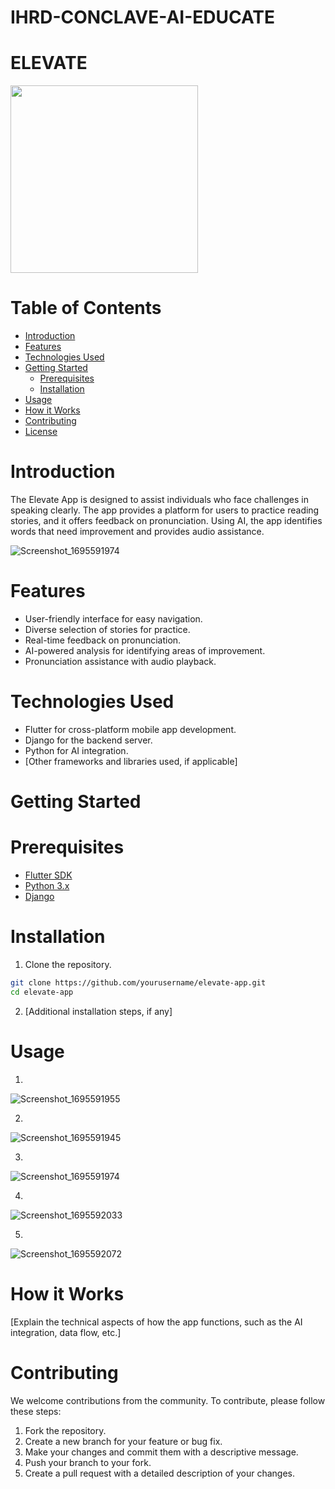 # IHRD-CONCLAVE-AI-EDUCATE
# ELEVATE

<img src="https://github.com/Noel6161131110/IHRD-CONCLAVE-AI-EDUCATE/assets/96733325/b4ff4507-2061-45af-92e3-acf35d92adca" width="300px" height="300px">




# Table of Contents

- [Introduction](#introduction)
- [Features](#features)
- [Technologies Used](#technologies-used)
- [Getting Started](#getting-started)
  - [Prerequisites](#prerequisites)
  - [Installation](#installation)
- [Usage](#usage)
- [How it Works](#how-it-works)
- [Contributing](#contributing)
- [License](#license)

# Introduction

The Elevate App is designed to assist individuals who face challenges in speaking clearly. The app provides a platform for users to practice reading stories, and it offers feedback on pronunciation. Using AI, the app identifies words that need improvement and provides audio assistance. 

![Screenshot_1695591974](https://github.com/Noel6161131110/IHRD-CONCLAVE-AI-EDUCATE/assets/96733325/9cdda8ab-5bf6-475d-b215-39f1c6a1dd94)

# Features

- User-friendly interface for easy navigation.
- Diverse selection of stories for practice.
- Real-time feedback on pronunciation.
- AI-powered analysis for identifying areas of improvement.
- Pronunciation assistance with audio playback.

# Technologies Used

- Flutter for cross-platform mobile app development.
- Django for the backend server.
- Python for AI integration.
- [Other frameworks and libraries used, if applicable]

# Getting Started

# Prerequisites

- [Flutter SDK](https://flutter.dev/docs/get-started/install)
- [Python 3.x](https://www.python.org/downloads/)
- [Django](https://docs.djangoproject.com/en/3.2/topics/install/)

# Installation

1. Clone the repository.

```bash
git clone https://github.com/yourusername/elevate-app.git
cd elevate-app
```

2. [Additional installation steps, if any]

# Usage

1.
![Screenshot_1695591955](https://github.com/Noel6161131110/IHRD-CONCLAVE-AI-EDUCATE/assets/96733325/9775c296-cadd-4f67-948c-e34493d80ab4)

2.
![Screenshot_1695591945](https://github.com/Noel6161131110/IHRD-CONCLAVE-AI-EDUCATE/assets/96733325/25611b73-05ac-44f2-b184-1ebfa2ebbff9)

3.
![Screenshot_1695591974](https://github.com/Noel6161131110/IHRD-CONCLAVE-AI-EDUCATE/assets/96733325/e2ceae3d-d4fc-41d6-88ed-53860df44a3c)

4.
![Screenshot_1695592033](https://github.com/Noel6161131110/IHRD-CONCLAVE-AI-EDUCATE/assets/96733325/1ddc0d83-ec3a-45cc-824b-37428c6647df)

5.
![Screenshot_1695592072](https://github.com/Noel6161131110/IHRD-CONCLAVE-AI-EDUCATE/assets/96733325/2c5b3112-8e4c-47c5-aa70-0ce272b432c0)


# How it Works

[Explain the technical aspects of how the app functions, such as the AI integration, data flow, etc.]

# Contributing

We welcome contributions from the community. To contribute, please follow these steps:

1. Fork the repository.
2. Create a new branch for your feature or bug fix.
3. Make your changes and commit them with a descriptive message.
4. Push your branch to your fork.
5. Create a pull request with a detailed description of your changes.
